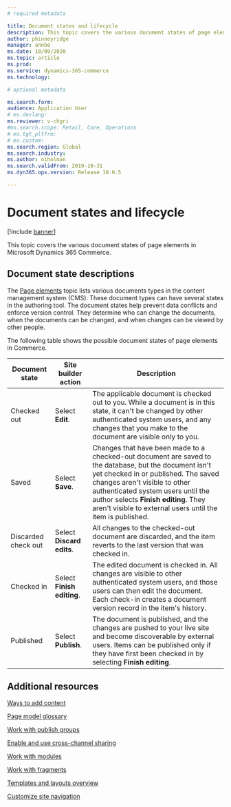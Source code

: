 ```yaml
---
# required metadata

title: Document states and lifecycle
description: This topic covers the various document states of page elements in Microsoft Dynamics 365 Commerce.
author: phinneyridge
manager: annbe
ms.date: 10/09/2020
ms.topic: article
ms.prod: 
ms.service: dynamics-365-commerce
ms.technology: 

# optional metadata

ms.search.form:  
audience: Application User
# ms.devlang: 
ms.reviewer: v-chgri
#ms.search.scope: Retail, Core, Operations
# ms.tgt_pltfrm: 
# ms.custom: 
ms.search.region: Global
ms.search.industry: 
ms.author: niholman
ms.search.validFrom: 2019-10-31
ms.dyn365.ops.version: Release 10.0.5

---
```

# Document states and lifecycle

[!include [banner](includes/banner.md)]

This topic covers the various document states of page elements in Microsoft Dynamics 365 Commerce.

## Document state descriptions

The [Page elements](page-elements-overview.md) topic lists various documents types in the content management system (CMS). These document types can have several states in the authoring tool. The document states help prevent data conflicts and enforce version control. They determine who can change the documents, when the documents can be changed, and when changes can be viewed by other people.

The following table shows the possible document states of page elements in Commerce.

| Document state      | Site builder action        | Description                                                  |
| ------------------- | -------------------------- | ------------------------------------------------------------ |
| Checked out         | Select **Edit**.           | The applicable document is checked out to you. While a document is in this state, it can't be changed by other authenticated system users, and any changes that you make to the document are visible only to you. |
| Saved               | Select **Save**.           | Changes that have been made to a checked-out document are saved to the database, but the document isn't yet checked in or published. The saved changes aren't visible to other authenticated system users until the author selects **Finish editing**. They aren't visible to external users until the item is published. |
| Discarded check out | Select **Discard edits**.  | All changes to the checked-out document are discarded, and the item reverts to the last version that was checked in. |
| Checked in          | Select **Finish editing**. | The edited document is checked in. All changes are visible to other authenticated system users, and those users can then edit the document. Each check-in creates a document version record in the item's history. |
| Published           | Select **Publish**.        | The document is published, and the changes are pushed to your live site and become discoverable by external users. Items can be published only if they have first been checked in by selecting **Finish editing**. |

## Additional resources

[Ways to add content](add-manage-content.md)

[Page model glossary](page-elements-overview.md)

[Work with publish groups](publish-groups.md)

[Enable and use cross-channel sharing](cross-channel-sharing.md)

[Work with modules](work-with-modules.md)

[Work with fragments](work-with-fragments.md)

[Templates and layouts overview](templates-layouts-overview.md)

[Customize site navigation](customize-site-navigation.md)
